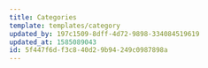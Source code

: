 ```yaml
---
title: Categories
template: templates/category
updated_by: 197c1509-8dff-4d72-9898-334084519619
updated_at: 1585089043
id: 5f447f6d-f3c8-40d2-9b94-249c0987898a
---
```

